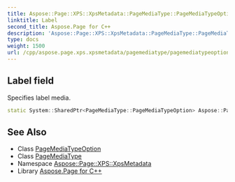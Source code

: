 ```yaml
---
title: Aspose::Page::XPS::XpsMetadata::PageMediaType::PageMediaTypeOption::Label field
linktitle: Label
second_title: Aspose.Page for C++
description: 'Aspose::Page::XPS::XpsMetadata::PageMediaType::PageMediaTypeOption::Label field. Specifies label media in C++.'
type: docs
weight: 1500
url: /cpp/aspose.page.xps.xpsmetadata/pagemediatype/pagemediatypeoption/label/
---
```

## Label field


Specifies label media.

```cpp
static System::SharedPtr<PageMediaType::PageMediaTypeOption> Aspose::Page::XPS::XpsMetadata::PageMediaType::PageMediaTypeOption::Label
```

## See Also

* Class [PageMediaTypeOption](../)
* Class [PageMediaType](../../)
* Namespace [Aspose::Page::XPS::XpsMetadata](../../../)
* Library [Aspose.Page for C++](../../../../)
